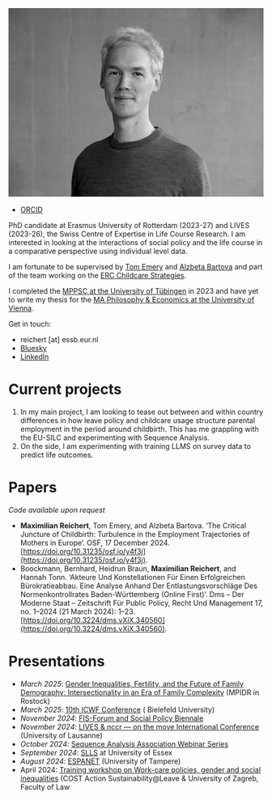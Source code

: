 
![Max](banner.jpg)
- [ORCID](https://orcid.org/0009-0003-8352-7288) 


PhD candidate at Erasmus University of Rotterdam (2023-27) and LIVES (2023-26), the Swiss Centre of Expertise in Life Course Research. I am interested in looking at the interactions of social policy and the life course in a comparative perspective using individual level data. 

I am fortunate to be supervised by [Tom Emery](https://tomemery.eu) and [Alzbeta Bartova](https://soc.kuleuven.be/ceso/respond/staff-1/00140174) and part of the team working on the [ERC Childcare Strategies](https://www.eur.nl/en/news/erc-starting-grant-tom-emery-research-childcare-and-inequality). 

I completed the [MPPSC at the University of Tübingen](https://uni-tuebingen.de/fakultaeten/wirtschafts-und-sozialwissenschaftliche-fakultaet/faecher/fachbereich-sozialwissenschaften/politikwissenschaft/studium/studium/master/master-of-public-policy-and-social-change-ma/) in 2023 and have yet to write my thesis for the [MA Philosophy & Economics at the University of Vienna](https://ssc-phil.univie.ac.at/studien/master-philosophy-and-economics/).

Get in touch:
- reichert [at] essb.eur.nl
- [Bluesky](https://bsky.app/profile/mischewu.bsky.social)
- [LinkedIn](https://www.linkedin.com/in/maximilian-r-8141bb1aa/)

# Current projects
1. In my main project, I am looking to tease out between and within country differences in how leave policy and childcare usage structure parental employment in the period around childbirth. This has me grappling with the EU-SILC and experimenting with Sequence Analysis.
2. On the side, I am experimenting with training LLMS on survey data to predict life outcomes.



# Papers
*Code available upon request*

- **Maximilian Reichert**, Tom Emery, and Alzbeta Bartova. ‘The Critical Juncture of Childbirth: Turbulence in the Employment Trajectories of Mothers in Europe’. OSF, 17 December 2024. [https://doi.org/10.31235/osf.io/y4f3j](https://doi.org/10.31235/osf.io/y4f3j).
- Boockmann, Bernhard, Heidrun Braun, **Maximilian Reichert**, and Hannah Tonn. ‘Akteure Und Konstellationen Für Einen Erfolgreichen Bürokratieabbau. Eine Analyse Anhand Der Entlastungsvorschläge Des Normenkontrollrates Baden-Württemberg (Online First)’. Dms – Der Moderne Staat – Zeitschrift Für Public Policy, Recht Und Management 17, no. 1–2024 (21 March 2024): 1–23. [https://doi.org/10.3224/dms.vXiX.340560](https://doi.org/10.3224/dms.vXiX.340560).

# Presentations

- *March 2025*: [Gender Inequalities, Fertility, and the Future of Family Demography: Intersectionality in an Era of Family Complexity](https://www.demogr.mpg.de/en/news_events_6123/calendar_1921/gender_inequalities_fertility_and_the_future_of_family_demography_intersectionality_in_an_era_of_family_complexity_13183) (MPIDR in Rostock)
- *March 2025*: [10th ICWF Conference](https://www.uni-bielefeld.de/fakultaeten/soziologie/forschung/projekte/icwf/) ( Bielefeld University)
- *November 2024*: [FIS-Forum and Social Policy Biennale](https://difis.org/api/boxfiledownload/542&ved=2ahUKEwjwnNeriP2KAxWpBNsEHZa0AjAQFnoECBgQAQ&usg=AOvVaw0dGqp08qbfpKgLNdbURBbn)
- *November 2024*: [LIVES & nccr — on the move International Conference](https://centre-lives.ch/sites/default/files/Programme_LIVES_onTheMove_International_Conference_2024.pdf) (University of Lausanne)
- *October 2024*: [Sequence Analysis Association Webinar Series](https://sequenceanalysis.org/webinar2021/) 
- *September 2024*: [SLLS](https://www.slls.org.uk/events/2024-slls-annual-international-conference) at University of Essex
- *August 2024*: [ESPANET](https://events.tuni.fi/espanet2024/) (University of Tampere)
- April 2024: [Training workshop on Work-care policies, gender and social inequalities](https://sustainable-leave-policies.eu/15-november-2023-ca21150-training-school-call-work-care-policies-gender-and-social-inequalities/) (COST Action Sustainability@Leave & University of Zagreb, Faculty of Law


